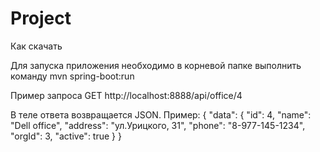 # Project
Как скачать

Для запуска приложения необходимо в корневой папке выполнить команду
 mvn spring-boot:run

Пример запроса GET  http://localhost:8888/api/office/4

В теле ответа возвращается JSON. Пример:
{
    "data": {
        "id": 4,
        "name": "Dell office",
        "address": "ул.Урицкого, 31",
        "phone": "8-977-145-1234",
        "orgId": 3,
        "active": true
    }
}